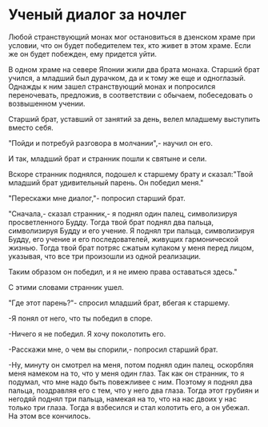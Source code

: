 # Ученый диалог за ночлег

Любой странствующий монах мог остановиться в дзенском храме при условии, что он будет победителем тех, кто живет в этом храме. Если же он будет побежден, ему придется уйти.

В одном храме на севере Японии жили два брата монаха. Старший брат учился, а младший был дурачком, да и к тому же еще и одноглазый. Однажды к ним зашел странствующий монах и попросился переночевать, предложив, в соответствии с обычаем, побеседовать о возвышенном учении.

Старший брат, уставший от занятий за день, велел младшему выступить вместо себя.

"Пойди и потребуй разговора в молчании",- научил он его.

И так, младший брат и странник пошли к святыне и сели.

Вскоре странник поднялся, подошел к старшему брату и сказал:"Твой младший брат удивительный парень. Он победил меня."

"Перескажи мне диалог,"- попросил старший брат.

"Сначала,- сказал странник,- я поднял один палец, символизируя просветленного Будду. Тогда твой брат поднял два пальца, символизируя Будду и его учение. Я поднял три пальца, символизируя Будду, его учение и его последователей, живущих гармонической жизнью. Тогда твой брат потряс сжатым кулаком у меня перед лицом, указывая, что все три произошли из одной реализации.

Таким образом он победил, и я не имею права оставаться здесь."

С этими словами странник ушел.

"Где этот парень?"- спросил младший брат, вбегая к старшему.

-Я понял от него, что ты победил в споре.

-Ничего я не победил. Я хочу поколотить его.

-Расскажи мне, о чем вы спорили,- попросил старший брат.

-Ну, минуту он смотрел на меня, потом поднял один палец, оскорбляя меня намеком на то, что у меня один глаз. Так как он странник, то я подумал, что мне надо быть повежливее с ним. Поэтому я поднял два пальца, поздравляя его с тем, что у него два глаза. Тогда этот грубиян и негодяй поднял три пальца, намекая на то, что на нас двоих у нас только три глаза. Тогда я взбесился и стал колотить его, а он убежал. На этом все кончилось.